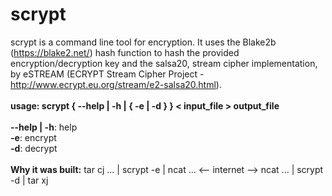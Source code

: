 <strong><h1>scrypt</h1></strong>
scrypt is a command line tool for encryption. It uses the Blake2b (https://blake2.net/) hash function to hash the provided encryption/decryption key and the salsa20, stream cipher implementation, by eSTREAM (ECRYPT Stream Cipher Project - http://www.ecrypt.eu.org/stream/e2-salsa20.html).<br /><br />
<strong>usage: scrypt { --help | -h | { -e | -d } } < input_file > output_file</strong><br /><br />
<strong>--help&nbsp;|&nbsp;-h</strong>:&nbsp;help<br />
<strong>-e</strong>:&nbsp;encrypt<br />
<strong>-d</strong>:&nbsp;decrypt<br /><br />
<strong>Why it was built:</strong>&nbsp;tar cj ... | scrypt -e | ncat ... <-- internet --> ncat ... | scrypt -d | tar xj
